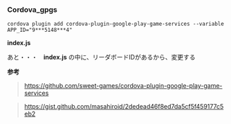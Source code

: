 <h3>Cordova_gpgs</h3>

`cordova plugin add cordova-plugin-google-play-game-services --variable APP_ID="9***5148***4"`

__index.js__

あと・・・　__index.js__ の中に、リーダボードIDがあるから、変更する

__参考__

>https://github.com/sweet-games/cordova-plugin-google-play-game-services

>https://gist.github.com/masahiroid/2dedead46f8ed7da5cf5f459177c5eb2
